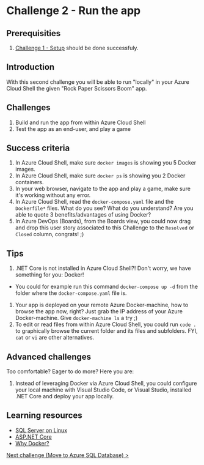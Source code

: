 # Challenge 2 - Run the app

## Prerequisities

1. [Challenge 1 - Setup](./Setup.md) should be done successfuly.

## Introduction

With this second challenge you will be able to run "locally" in your Azure Cloud Shell the given "Rock Paper Scissors Boom" app.

## Challenges

1. Build and run the app from within Azure Cloud Shell
1. Test the app as an end-user, and play a game

## Success criteria

1. In Azure Cloud Shell, make sure `docker images` is showing you 5 Docker images.
1. In Azure Cloud Shell, make sure `docker ps` is showing you 2 Docker containers.
1. In your web browser, navigate to the app and play a game, make sure it's working without any error.
1. In Azure Cloud Shell, read the `docker-compose.yaml` file and the `Dockerfile*` files. What do you see? What do you understand? Are you able to quote 3 benefits/advantages of using Docker?
1. In Azure DevOps (Boards), from the Boards view, you could now drag and drop this user story associated to this Challenge to the `Resolved` or `Closed` column, congrats! ;)

## Tips

1. .NET Core is not installed in Azure Cloud Shell?! Don't worry, we have something for you: Docker!
  - You could for example run this command `docker-compose up -d` from the folder where the `docker-compose.yaml` file is.
1. Your app is deployed on your remote Azure Docker-machine, how to browse the app now, right? Just grab the IP address of your Azure Docker-machine. Give `docker-machine ls` a try ;)
1. To edit or read files from within Azure Cloud Shell, you could run `code .` to graphically browse the current folder and its files and subfolders. FYI, `cat` or `vi` are other alternatives.

## Advanced challenges

Too comfortable? Eager to do more? Here you are:

1. Instead of leveraging Docker via Azure Cloud Shell, you could configure your local machine with Visual Studio Code, or Visual Studio, installed .NET Core and deploy your app locally.

## Learning resources

- [SQL Server on Linux](https://docs.microsoft.com/en-us/sql/linux/sql-server-linux-overview)
- [ASP.NET Core](https://docs.microsoft.com/en-us/aspnet/core)
- [Why Docker?](https://www.docker.com/)

[Next challenge (Move to Azure SQL Database) >](./MoveToAzureSql.md)
